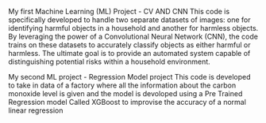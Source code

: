 My first Machine Learning (ML) Project - CV AND CNN
This code is specifically developed to handle two separate datasets of images: one for identifying harmful objects in a household and another for harmless objects. By leveraging the power of a Convolutional Neural Network (CNN), the code trains on these datasets to accurately classify objects as either harmful or harmless. The ultimate goal is to provide an automated system capable of distinguishing potential risks within a household environment.

My second ML project - Regression Model project 
This code is developed to take in data of a factory where all the information about the carbon monoxide level is given and the model is devoloped using a Pre Trained Regression model Called XGBoost to improvise the accuracy of a normal linear regression 
